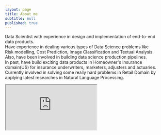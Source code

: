 ```yaml
---
layout: page
title: About me
subtitle: null
published: true
---
```


<script type="text/javascript" src="https://platform.linkedin.com/badges/js/profile.js" async defer></script>

Data Scientist with experience in design and implementation of end-to-end data products.<br>
Have experience in dealing various types of Data Science problems like Risk modelling, Cost Prediction, Image Classification and Textual Analysis. Also, have been involved in building data science production pipelines.<br>
In past, have build exciting data products in Homeowner's Insurance domain(US) for insurance underwriters, marketers, adjusters and actuaries.<br>
Currently involved in solving some really hard problems in Retail Domain by applying latest researches in Natural Language Processing.<br>



<object data="http://www.shwetkmishra.com/Shwet_K_Mishra.pdf" type="application/pdf">
    <iframe src="https://docs.google.com/viewer?url=http://www.shwetkmishra.com/Shwet_K_Mishra.pdf&embedded=true"></iframe>
</object>
